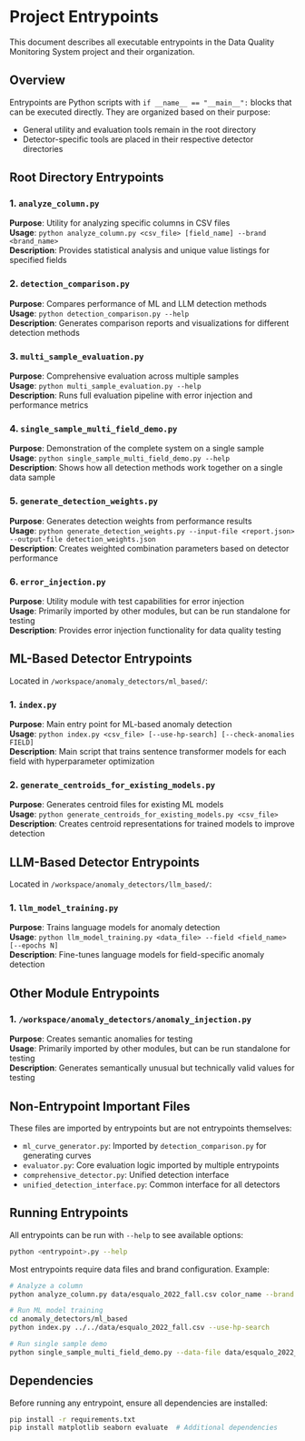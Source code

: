 # Project Entrypoints

This document describes all executable entrypoints in the Data Quality Monitoring System project and their organization.

## Overview

Entrypoints are Python scripts with `if __name__ == "__main__":` blocks that can be executed directly. They are organized based on their purpose:
- General utility and evaluation tools remain in the root directory
- Detector-specific tools are placed in their respective detector directories

## Root Directory Entrypoints

### 1. `analyze_column.py`
**Purpose**: Utility for analyzing specific columns in CSV files  
**Usage**: `python analyze_column.py <csv_file> [field_name] --brand <brand_name>`  
**Description**: Provides statistical analysis and unique value listings for specified fields

### 2. `detection_comparison.py`
**Purpose**: Compares performance of ML and LLM detection methods  
**Usage**: `python detection_comparison.py --help`  
**Description**: Generates comparison reports and visualizations for different detection methods

### 3. `multi_sample_evaluation.py`
**Purpose**: Comprehensive evaluation across multiple samples  
**Usage**: `python multi_sample_evaluation.py --help`  
**Description**: Runs full evaluation pipeline with error injection and performance metrics

### 4. `single_sample_multi_field_demo.py`
**Purpose**: Demonstration of the complete system on a single sample  
**Usage**: `python single_sample_multi_field_demo.py --help`  
**Description**: Shows how all detection methods work together on a single data sample

### 5. `generate_detection_weights.py`
**Purpose**: Generates detection weights from performance results  
**Usage**: `python generate_detection_weights.py --input-file <report.json> --output-file detection_weights.json`  
**Description**: Creates weighted combination parameters based on detector performance

### 6. `error_injection.py`
**Purpose**: Utility module with test capabilities for error injection  
**Usage**: Primarily imported by other modules, but can be run standalone for testing  
**Description**: Provides error injection functionality for data quality testing

## ML-Based Detector Entrypoints

Located in `/workspace/anomaly_detectors/ml_based/`:

### 1. `index.py`
**Purpose**: Main entry point for ML-based anomaly detection  
**Usage**: `python index.py <csv_file> [--use-hp-search] [--check-anomalies FIELD]`  
**Description**: Main script that trains sentence transformer models for each field with hyperparameter optimization

### 2. `generate_centroids_for_existing_models.py`
**Purpose**: Generates centroid files for existing ML models  
**Usage**: `python generate_centroids_for_existing_models.py <csv_file>`  
**Description**: Creates centroid representations for trained models to improve detection

## LLM-Based Detector Entrypoints

Located in `/workspace/anomaly_detectors/llm_based/`:

### 1. `llm_model_training.py`
**Purpose**: Trains language models for anomaly detection  
**Usage**: `python llm_model_training.py <data_file> --field <field_name> [--epochs N]`  
**Description**: Fine-tunes language models for field-specific anomaly detection

## Other Module Entrypoints

### 1. `/workspace/anomaly_detectors/anomaly_injection.py`
**Purpose**: Creates semantic anomalies for testing  
**Usage**: Primarily imported by other modules, but can be run standalone for testing  
**Description**: Generates semantically unusual but technically valid values for testing

## Non-Entrypoint Important Files

These files are imported by entrypoints but are not entrypoints themselves:

- `ml_curve_generator.py`: Imported by `detection_comparison.py` for generating curves
- `evaluator.py`: Core evaluation logic imported by multiple entrypoints
- `comprehensive_detector.py`: Unified detection interface
- `unified_detection_interface.py`: Common interface for all detectors

## Running Entrypoints

All entrypoints can be run with `--help` to see available options:

```bash
python <entrypoint>.py --help
```

Most entrypoints require data files and brand configuration. Example:

```bash
# Analyze a column
python analyze_column.py data/esqualo_2022_fall.csv color_name --brand esqualo

# Run ML model training
cd anomaly_detectors/ml_based
python index.py ../../data/esqualo_2022_fall.csv --use-hp-search

# Run single sample demo
python single_sample_multi_field_demo.py --data-file data/esqualo_2022_fall.csv
```

## Dependencies

Before running any entrypoint, ensure all dependencies are installed:

```bash
pip install -r requirements.txt
pip install matplotlib seaborn evaluate  # Additional dependencies
```